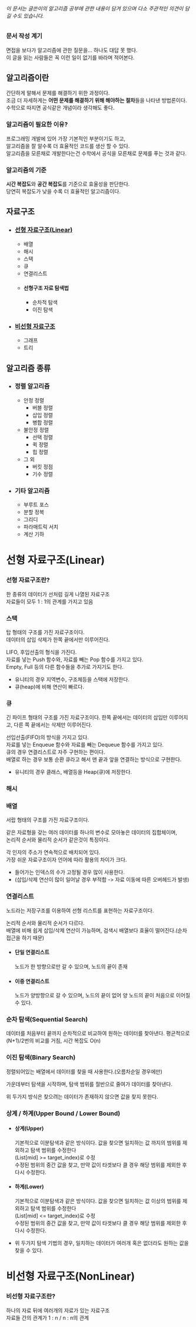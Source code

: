 ###### 이 문서는 글쓴이의 알고리즘 공부에 관한 내용이 담겨 있으며 다소 주관적인 의견이 담길 수도 있습니다.

### 문서 작성 계기  

<p>
면접을 보다가 알고리즘에 관한 질문을... 하나도 대답 못 했다.<br>
이 글을 읽는 사람들은 꼭 이런 일이 없기를 바라며 적어본다.  
</p>

## 알고리즘이란  

<p>
간단하게 말해서 문제를 해결하기 위한 과정이다.<br>
조금 더 자세하게는 <b>어떤 문제를 해결하기 위해 해야하는 절차</b>들을 나타낸 방법론이다.<br>
수학으로 따지면 공식같은 개념이라 생각해도 좋다.<br>
</p>
  
### 알고리즘이 필요한 이유?  

<p>
프로그래밍 개발에 있어 가장 기본적인 부분이기도 하고,<br>
알고리즘을 잘 알수록 더 효율적인 코드를 생산 할 수 있다.<br>
알고리즘을 모른채로 개발한다는건 수학에서 공식을 모른채로 문제를 푸는 것과 같다.<br>
</p>

### 알고리즘의 기준  

<b>시간 복잡도</b>와 <b>공간 복잡도</b>를 기준으로 효울성을 판단한다.  
당연히 복잡도가 낮을 수록 더 효율적인 알고리즘이다.

## 자료구조     

- ### [선형 자료구조(Linear)]()
  - 배열
  - 해시
  - 스택
  - 큐
  - 연결리스트
  - #### 선형구조 자료 탐색법
    - 순차적 탐색
    - 이진 탐색
- ### [비선형 자료구조]()   
  - 그래프
  - 트리

## 알고리즘 종류

- ### 정렬 알고리즘
  - 안정 정렬
    - 버블 정렬
    - 삽입 정렬
    - 병합 정렬
  - 불안정 정렬
    - 선택 정렬
    - 퀵 정렬
    - 힙 정렬
  - 그 외
    - 버킷 정점
    - 기수 정렬
- ### 기타 알고리즘
  - 부루트 포스
  - 분할 정복
  - 그리디
  - 파라매트릭 서치
  - 계산 기하  

# 선형 자료구조(Linear)

### 선형 자료구조란?  
한 종류의 데이터가 선처럼 길게 나열된 자료구조  
자료들이 모두 1 : 1의 관계를 가지고 있음  

### 스택  
탑 형태의 구조를 가진 자료구조이다.  
데이터의 삽입 삭제가 한쪽 끝에서만 이루어진다.  
  
LIFO, 후입선출의 형식을 가진다.  
자료를 넣는 Push 함수와, 자료를 빼는 Pop 함수를 가지고 있다.  
Empty, Full 등의 다른 함수들을 추가로 가지기도 한다.  

+ 유니티의 경우 지역변수, 구조체등을 스택에 저장한다.  
+ 큐(heap)에 비해 연산이 빠르다.  

### 큐  

긴 파이프 형태의 구조를 가진 자료구조이다. 
한쪽 끝에서는 데이터의 삽입만 이루어지고, 다른 쪽 끝에서는 삭제만 이루어진다.

선입선출(FIFO)의 방식을 가지고 있다.  
자료를 넣는 Enqueue 함수와 자료를 빼는 Dequeue 함수를 가지고 있다.  
큐의 경우 연결리스트로 자주 구현하는 편이다.  
배열로 하는 경우 보통 순환 큐라고 해서 맨 끝과 앞을 연결하는 방식으로 구현한다.  

+ 유니티의 경우 클래스, 배열등을 Heap(큐)에 저장한다.  

### 해시  

### 배열  

서랍 형태의 구조를 가진 자료구조이다.

같은 자료형을 갖는 여러 데이터를 하나의 변수로 모아놓은 데이터의 집합체이며,  
논리적 순서와 물리적 순서가 같은것이 특징이다.  

각 인자의 주소가 연속적으로 배치되어 있다.  
가장 쉬운 자료구조이자 언어에 따라 활용의 차이가 크다.    

+ 들어가는 인덱스의 수가 고정될 경우 많이 사용한다.  
+ (삽입/삭제 연산이 많이 일어날 경우 부적합 -> 자료 이동에 따른 오버헤드가 발생)  

### 연결리스트  

노드라는 저장구조를 이용하여 선형 리스트를 표현하는 자료구조이다.  

논리적 순서와 물리적 순서가 다르다.  
배열에 비해 쉽게 삽입/삭제 연산이 가능하며, 검색시 배열보다 효율이 떨어진다.(순차접근을 하기 때문)

- #### 단일 연결리스트  
  노드가 한 방향으로만 갈 수 있으며, 노드의 끝이 존재  
  
+ #### 이중 연결리스트
  노드가 양방향으로 갈 수 있으며, 노드의 끝이 없어 양 노드의 끝이 처음으로 이어질 수 있다.

### 순차 탐색(Sequential Search)  

데이터를 처음부터 끝까지 순차적으로 비교하여 원하는 데이터를 찾아낸다.
평균적으로(N+1)/2번의 비교를 거침, 시간 복잡도 O(n)

### 이진 탐색(Binary Search)  

정렬되어있는 배열에서 데이터를 찾을 때 사용한다.(오름차순일 경우에만)  

가운데부터 탐색을 시작하며, 탐색 범위를 절반으로 줄여가 데이터를 찾아낸다.   
 
위 두가지 방식은 찾으려는 데이터가 존재하지 않으면 값을 찾지 못한다.

### 상계 / 하계(Upper Bound / Lower Bound)

+ #### 상계(Upper)
  기본적으로 이분탐색과 같은 방식이다.
  값을 찾으면 일치하는 값 까지의 범위를 제외하고 탐색 범위를 수정한다  
  (List[mid] >= target_index)로 수정  
  수정된 범위의 중간 값을 찾고, 만약 값이 타겟보다 클 경우 해당 범위를 제외한 후 다시 수정한다.  

+ #### 하계(Lower)
  기본적으로 이분탐색과 같은 방식이다.
  값을 찾으면 일치하는 값 이상의 범위를 제외하고 탐색 범위를 수정한다  
  (List[mid] <= target_index)로 수정  
  수정된 범위의 중간 값을 찾고, 만약 값이 타겟보다 클 경우 해당 범위를 제외한 후 다시 수정한다.

+ 위 두가지 탐색 기법의 경우, 일치하는 데이터가 여러개 혹은 없더라도 원하는 값을 찾을 수 있다.  
 
# 비선형 자료구조(NonLinear)

### 비선형 자료구조란?
하나의 자료 뒤에 여러개의 자료가 있는 자료구조  
자료들 간의 관계가 1 : n / n : n의 관계







